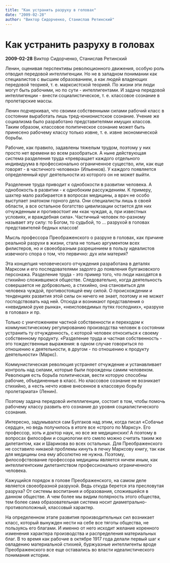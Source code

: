 ```yaml
---
title: "Как устранить разруху в головах"
date: "2009-02-28"
author: "Виктор Сидорченко, Станислав Ретинский"
---
```


# Как устранить разруху в головах

**2009-02-28** Виктор Сидорченко, Станислав Ретинский

Ленин, оценивая перспективы революционного движения, особую роль отводил передовой интеллигенции. Но не в западном понимании как специалистов с высшим образованием, а как людей владеющих передовой теорией, т. е. марксистской теорией. По жизни эти люди могут быть рабочими, но по сути - интеллигентами. И задача передовой интеллигенции - внести социалистическое, т. е. классовое сознание в пролетарские массы.

Ленин подчеркивал, что своими собственными силами рабочий класс в состоянии выработать лишь тред-юнионистское сознание. Учение же социализма было разработано представителями имущих классов. Таким образом, классовое политическое сознание может быть принесено рабочему классу только извне, т. е. извне экономической борьбы.

Рабочие, как правило, задавлены тяжелым трудом, поэтому у них просто нет времени во всем разобраться. А ныне действующая система разделения труда «превращает каждого отдельного индивидуума в профессионально ограниченное существо, или, как еще говорят - в частичного человека» (Ильенков). У каждого появляется определенный круг деятельности из которого он не может выйти.

Разделение труда приводит к однобокости в развитии человека. А однобокость в развитии - к однобоким рассуждениям. К примеру, шахтер мало разбирается в вопросах медицины, а врач не особо выступает знатоком горного дела. Они специалисты лишь в своей области, а все остальное богатство цивилизации остается для них отчужденным и противостоит им «как чуждая, а, при известных условиях, и враждебная сила». Частичный человек по-разному называет эту силу: то Богом, то судьбой, то ... разрухой в головах представителей бедных классов!

Мысль профессора Преображенского о разрухе в головах, как причине реальной разрухи в жизни, стала не только аргументом всех филистеров, но и своеобразным разрешением в пользу идеалистов извечного спора о том, что первично: дух или материя?

Эта концепция человеческого отчуждения разработана в деталях Марксом и его последователями задолго до появления булгаковского персонажа. Разделение труда - это пример того, что люди находятся в стихийно сложившемся обществе. Следовательно, когда деятельность совершается не добровольно, а стихийно, она становиться для человека чуждой, противостоящей ему силой. О происхождении и тенденциях развития этой силы он ничего не знает, поэтому и не может господствовать над ней. Отсюда и возникают представления о «невидимой руке рынка», «неисповедимых путях господних», «разрухе в головах» и пр.

Только с уничтожением частной собственности и переходом к коммунистическому регулированию производства человек в состоянии устранить ту отчужденность, с которой человек относиться к своему собственному продукту. «Разделение труда и частная собственность - это тождественные выражения: в одном случае говориться по отношению к деятельности, в другом - по отношению к продукту деятельности» (Маркс).

Коммунистическая революция устраняет отчуждение и устанавливает контроль над силами, которые были порождены самим человеком. Революция есть борьба политическая, вести которую способны рабочие, объединенные в класс. Но классовое сознание не возникает стихийно, а «есть нечто извне внесенное в классовую борьбу пролетариата» (Ленин).

Поэтому задача передовой интеллигенции, состоит в том, чтобы помочь рабочему классу развить его сознание до уровня социалистического сознания.

Интересно, задумывался сам Булгаков над этим, когда писал «Собачье сердце», но ведь получилось в итоге все «строго по Марксу». Его профессор, хоть и доктор наук, но все же медицинских! А поэтому в вопросах философии и социологии его смело можно считать таким же дилетантом, как и Шарикова во всех остальных. Для Преображенского не составило никакой проблемы кинуть в печку Марксову книгу, так как для медицины она ему абсолютно не нужна. Поэтому, философствование профессора медицины является ничем иным, как интеллигентским дилетантством профессионально ограниченного человека.

Кажущийся порядок в голове Преображенского, на самом деле является своеобразной разрухой. Ведь откуда берется эта пресловутая разруха? От системы воспитания и образования, сложившейся в данном обществе. А чем более мы видим полярность этого общества, тем более сама образовательная система носит диаметрально-противоположный, классовый характер.

На определенном этапе развития производительных сил возникает класс, который вынужден нести на себе все тяготы общества, не пользуясь его благами. И именно от него исходит желание коренного изменения характера производства и распределения материальных благ. В то время как рабочие в октябре 1917 года делали первый шаг к овладению материальной стихией, буржуазные интеллигенты вроде Преображенского все еще оставались во власти идеалистического понимания истории.